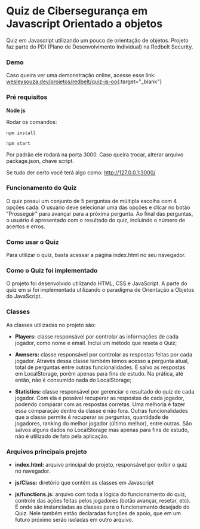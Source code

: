 # Quiz de Cibersegurança em Javascript Orientado a objetos

Quiz em Javascript utilizando um pouco de orientação de objetos. Projeto faz parte do PDI (Plano de Desenvolvimento Individual) na Redbelt Security.

### Demo

Caso queira ver uma demonstração online, acesse esse link: [wesleysouza.dev/projetos/redbelt/quiz-js-oo](https://wesleysouza.dev/projetos/redbelt/quiz-js-oo){:target="\_blank"}

### Pré requisitos

**Node js**

Rodar os comandos:

`npm install`

`npm start`

Por padrão ele rodará na porta 3000. Caso queira trocar, alterar arquivo package.json, chave script.

Se tudo der certo você terá algo como: http://127.0.0.1:3000/

### Funcionamento do Quiz

O quiz possui um conjunto de 5 perguntas de múltipla escolha com 4 opções cada. O usuário deve selecionar uma das opções e clicar no botão "Prosseguir" para avançar para a próxima pergunta. Ao final das perguntas, o usuário é apresentado com o resultado do quiz, incluindo o número de acertos e erros.

### Como usar o Quiz

Para utilizar o quiz, basta acessar a página index.html no seu navegador.

### Como o Quiz foi implementado

O projeto foi desenvolvido utilizando HTML, CSS e JavaScript. A parte do quiz em si foi implementada utilizando o paradigma de Orientação a Objetos do JavaScript.

### Classes

As classes utilizadas no projeto são:

- **Players:** classe responsável por controlar as informações de cada jogador, como nome e email. Inclui um método que reseta o Quiz;

- **Awnsers:** classe responsável por controlar as respostas feitas por cada jogador. Através dessa classe também temos acesso a pergunta atual, total de perguntas entre outras funcionalidades. É salvo as respostas em LocalStorage, porém apenas para fins de estudo. Na prática, até então, não é consumido nada do LocalStorage;

- **Statistics:** classe responsável por gerenciar o resultado do quiz de cada jogador. Com ela é possível recuperar as respostas de cada jogador, podendo comparar com as respostas corretas. Uma melhoria é fazer essa comparação dentro da classe e não fora. Outras funcionalidades que a classe permite é recuperar as perguntas, quantidade de jogadores, ranking do melhor jogador (último melhor), entre outras. São salvos alguns dados no LocalStorage mas apenas para fins de estudo, não é utilizado de fato pela aplicação.

### Arquivos principais projeto

- **index.html:** arquivo principal do projeto, responsável por exibir o quiz no navegador.

- **js/Class:** diretório que contém as classes em Javascript

- **js/functions.js:** arquivo com toda a lógica do funcionamento do quiz, controle das ações feitas pelos jogadores (botão avançar, resetar, etc). É onde são instanciadas as classes para o funcionamento desejado do Quiz. Nele também estão declaradas funções de apoio, que em um futuro próximo serão isoladas em outro arquivo.
